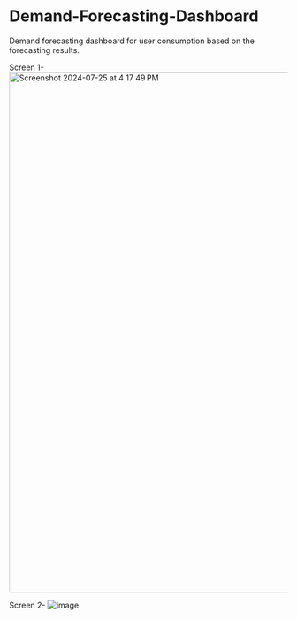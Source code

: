 # Demand-Forecasting-Dashboard

Demand forecasting dashboard for user consumption based on the forecasting results.

Screen 1- 
<img width="942" alt="Screenshot 2024-07-25 at 4 17 49 PM" src="https://github.com/user-attachments/assets/b5f1373e-c037-4f45-9d3a-35f59e215643">

Screen 2-
![image](https://github.com/user-attachments/assets/5b223a68-b53f-4380-9183-41ba8f33f643)

